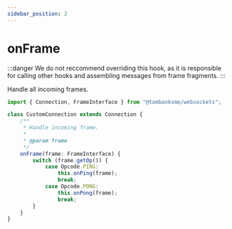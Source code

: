 ```yaml
---
sidebar_position: 2
---
```


# onFrame

:::danger
We do not reccommend overriding this hook, as it is responsible for calling other hooks
and assembling messages from frame fragments.
:::

Handle all incoming frames.

```typescript title="/src/CustomConnection.ts"
import { Connection, FrameInterface } from "@tombanksme/websockets";

class CustomConnection extends Connection {
    /**
     * Handle incoming frame.
     *
     * @param frame
     */
    onFrame(frame: FrameInterface) {
        switch (frame.getOp()) {
            case Opcode.PING:
                this.onPing(frame);
                break;
            case Opcode.PONG:
                this.onPong(frame);
                break;
        }
    }
}
```
